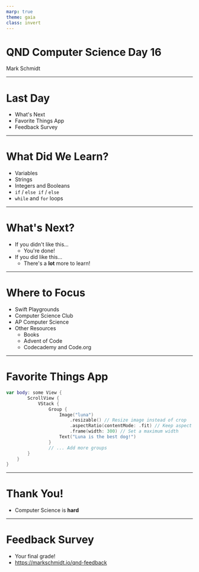 ```yaml
---
marp: true
theme: gaia
class: invert
---
```


# QND Computer Science Day 16
Mark Schmidt

--- 

# Last Day

- What's Next
- Favorite Things App
- Feedback Survey

---

# What Did We Learn?

- Variables
- Strings
- Integers and Booleans
- `if` / `else if` / `else`
- `while` and `for` loops

---

# What's Next?

- If you didn't like this...
    - You're done!
- If you did like this...
    - There's a **lot** more to learn!

---

# Where to Focus

- Swift Playgrounds
- Computer Science Club
- AP Computer Science
- Other Resources
  - Books
  - Advent of Code
  - Codecademy and Code.org

---

# Favorite Things App

```swift
var body: some View { 
        ScrollView {
            VStack {
                Group {
                    Image("luna")
                        .resizable() // Resize image instead of crop
                        .aspectRatio(contentMode: .fit) // Keep aspect ratio
                        .frame(width: 300) // Set a maximum width
                    Text("Luna is the best dog!")
                }
                // ... Add more groups
        }
    }
}
```

---

# Thank You!

- Computer Science is **hard**

---

# Feedback Survey

- Your final grade!
- https://markschmidt.io/qnd-feedback


